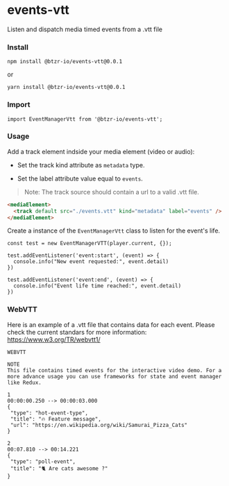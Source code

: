 # events-vtt
Listen and dispatch media timed events from a .vtt file

### Install

```
npm install @btzr-io/events-vtt@0.0.1
```
or

```
yarn install @btzr-io/events-vtt@0.0.1
```

### Import

```JS
import EventManagerVtt from '@btzr-io/events-vtt';
```

### Usage

Add a track element indside your media element (video or audio):

- Set the track kind attribute as `metadata` type.

- Set the label attribute value equal to `events`.


> Note: The track source should contain a url to a valid .vtt file. 


```HTML
<mediaElement>
  <track default src="./events.vtt" kind="metadata" label="events" />
</mediaElement>
```

Create a instance of the `EventManagerVtt` class to listen for the event's life.


```JS
const test = new EventManagerVTT(player.current, {});

test.addEventListener('event:start', (event) => {
  console.info("New event requested:", event.detail)
})

test.addEventListener('event:end', (event) => {
  console.info("Event life time reached:", event.detail)
})
```

### WebVTT

Here is an example of a .vtt file that contains data for each event.
Please check the current standars for more information: https://www.w3.org/TR/webvtt1/

```
WEBVTT

NOTE
This file contains timed events for the interactive video demo. For a more advance usage you can use frameworks for state and event manager like Redux.

1
00:00:00.250 --> 00:00:03.000
{
 "type": "hot-event-type",
 "title": "🔥 Feature message",
 "url": "https://en.wikipedia.org/wiki/Samurai_Pizza_Cats"
}

2
00:07.810 --> 00:14.221
{
 "type": "poll-event",
 "title": "🐈 Are cats awesome ?"
}
```
